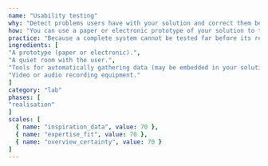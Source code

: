 ```yaml
---
name: "Usability testing"
why: "Detect problems users have with your solution and correct them before the system goes live."
how: "You can use a paper or electronic prototype of your solution to test your application in an early stage. Later, you can use your actual solution and test things like interface, performance and how a user executes a typical task. Users are usually asked to think aloud, but you can also get results from automatic measurement tools (e.g. timers, eye trackers, mouse movement tracking and text logging)."
practice: "Because a complete system cannot be tested far before its release, companies typically test parts or early versions in earlier stages, so there is still time to fix things as needed."
ingredients: [
"A prototype (paper or electronic).",
"A quiet room with the user.",
"Tools for automatically gathering data (may be embedded in your solution).",
"Video or audio recording equipment."
]
category: "lab"
phases: [
"realisation"
]
scales: [
  { name: "inspiration_data", value: 70 },
  { name: "expertise_fit", value: 70 },
  { name: "overview_certainty", value: 70 }
]
---
```

